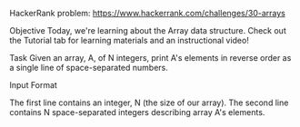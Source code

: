 HackerRank problem: https://www.hackerrank.com/challenges/30-arrays

Objective 
Today, we're learning about the Array data structure. Check out the Tutorial tab for learning materials and an instructional video!

Task 
Given an array, A, of N integers, print A's elements in reverse order as a single line of space-separated numbers.

Input Format

The first line contains an integer, N (the size of our array). 
The second line contains N space-separated integers describing array A's elements.
